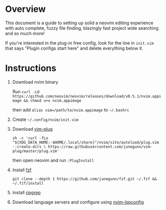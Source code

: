 # Overview
This document is a guide to setting up solid a neovim editing experience with auto complete, fuzzy file finding, blazingly fast project wide searching and so much more!

If you're interested in the plug-in free config, look for the line in `init.vim` that says "Plugin configs start here" and delete everything below it.

# Instructions
1. Download nvim binary

    Run `curl -LO https://github.com/neovim/neovim/releases/download/v0.5.1/nvim.appimage && chmod u+x nvim.appimage`
    
    then add `alias vim=/path/to/nvim.appimage` to `~/.bashrc`
2. Create `~/.config/nvim/init.vim`
3. Download [vim-plug](https://github.com/junegunn/vim-plug)
    
    `sh -c 'curl -fLo "${XDG_DATA_HOME:-$HOME/.local/share}"/nvim/site/autoload/plug.vim --create-dirs \
       https://raw.githubusercontent.com/junegunn/vim-plug/master/plug.vim'`
       
    then open neovim and run `:PlugInstall`  
4. Install [fzf](https://github.com/junegunn/fzf#building-fzf)

    `git clone --depth 1 https://github.com/junegunn/fzf.git ~/.fzf && ~/.fzf/install`
5. Install [ripgrep](https://github.com/BurntSushi/ripgrep)
6. Download language servers and configure using [nvim-lspconfig](https://github.com/neovim/nvim-lspconfig)

